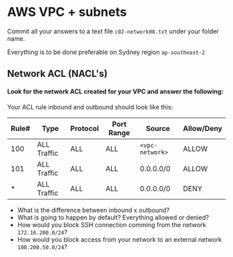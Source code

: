 # AWS VPC + subnets

Commit all your answers to a text file `c02-network08.txt` under your folder name.

Everything is to be done preferable on Sydney region `ap-southeast-2`

## Network ACL (NACL's)

#### Look for the network ACL created for your VPC and answer the following:

Your ACL rule inbound and outbound should look like this:

|Rule#|Type|Protocol|Port Range|Source|Allow/Deny|
|-|-|-|-|-|-|
|100|ALL Traffic|ALL|ALL|`<vpc-network>`|ALLOW|
|101|ALL Traffic|ALL|ALL|0.0.0.0/0|ALLOW|
|*|ALL Traffic|ALL|ALL|0.0.0.0/0|DENY

- What is the difference between inbound x outbound?
- What is going to happen by default? Everything allowed or denied?
- How would you block SSH connection comming from the network `172.16.200.0/24`?
- How would you block access from your network to an external network `180.200.50.0/24`?
